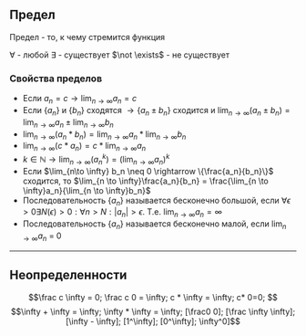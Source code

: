
## Предел
Предел - то, к чему стремится функция

$\forall$ - любой
$\exists$ - существует
$\not \exists$ - не существует

### Свойства пределов
- Если $a_n = c \rightarrow \lim_{n\to\infty} a_n = c$ 
- Если $\{a_n\}$ и $\{b_n\}$ сходятся $\rightarrow \{a_n \pm b_n\}$ сходится и $\lim_{n\to\infty}(a_n\pm b_n) = \lim_{n\to\infty} a_n \pm \lim_{n\to\infty} b_n$
- $\lim_{n\to\infty}(a_n*b_n)=\lim_{n\to\infty}a_n*\lim_{n\to\infty}b_n$
- $\lim_{n\to\infty}(c*a_n)=c*\lim_{n\to\infty}a_n$
- $k \in \mathbb{N} \rightarrow \lim_{n\to \infty}(a^k_n) = (\lim_{n\to\infty}a_n)^k$
- Если $\lim_{n\to \infty} b_n \neq 0 \rightarrow \{\frac{a_n}{b_n}\}$ сходится, то $\lim_{n \to \infty}\frac{a_n}{b_n} = \frac{\lim_{n \to \infty}a_n}{\lim_{n \to \infty}b_n}$
- Последовательность $\{a_n\}$ называется бесконечно большой, если $\forall \epsilon > 0 \exists N(\epsilon) > 0: \forall n > N: |a_n| > \epsilon$. Т.е. $\lim_{n\to\infty}a_n = \infty$
- Последовательность $\{a_n\}$ называется бесконечно малой, если $\lim_{n \to \infty} a_n$ = 0
---
## Неопределенности
$$\frac c \infty = 0; \frac c 0 = \infty; c * \infty = \infty; c* 0=0; $$
$$\infty + \infty = \infty; \infty * \infty = \infty; [\frac0 0]; [\frac \infty \infty]; [\infty - \infty]; [1^\infty]; [0^\infty]; \infty^0]$$
